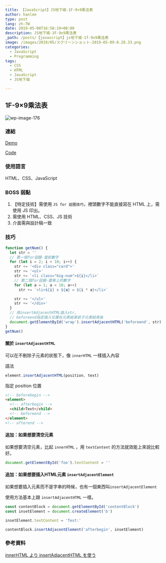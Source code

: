 ```yaml
---
title: 【JavaScript】JS地下城-1F-9×9乘法表
author: hanlee
type: post
lang: zh-TW
date: 2019-05-08T16:58:19+00:00
description: JS地下城-1F-9x9乘法表
_path: /posts/【javascript】js地下城-1f-9x9乘法表
image: /images/2019/05/スクリーンショット-2019-05-09-0.28.33.png
categories:
  - JavaScript
  - Programming
tags:
  - CSS
  - HTML
  - JavaScript
  - JS地下城

---
```

## 1F-9&#215;9乘法表

![wp-image-176](/images/2019/05/スクリーンショット-2019-05-09-0.28.33.png)

### 連結

[Demo](https://hannoeru.github.io/multiplication-chart/)

[Code](https://github.com/hannoeru/multiplication-chart)

### 使用語言

HTML、CSS、JavaScript

### BOSS 弱點

  1. 【特定技術】需使用&nbsp;`JS for 迴圈技巧`，裡頭數字不能直接寫在 HTML 上，需使用&nbsp;JS 印出。
  2. 需使用 HTML、CSS、JS 技術
  3. 介面需與設計稿一致

### 技巧

```js
function getNum() {
  let str = ''
  // 第一個for迴圈-當前數字
  for (let i = 2; i < 10; i++) {
    str += '<div class="card">'
    str += '<ul>'
    str += `<li class="big-num">${i}</li>`
    // 第二個for迴圈-要乘上的數字
    for (let a = 1; a < 10; a++)
      str += `<li>${i} x ${a} = ${i * a}</li>`

    str += '</ul>'
    str += '</div>'
  }
  // 用insertAdjacentHTML插入str，
  // beforeend指定插入位置在元素結束前子元素結束後
  document.getElementById('wrap').insertAdjacentHTML('beforeend', str)
}
getNum()
```

#### 關於 `insertAdjacentHTML`

可以在不刪除子元素的狀態下，像 `innerHTML` 一樣插入內容

語法

```js
element.insertAdjacentHTML(position, text)
```

指定 position 位置

```html
<!-- beforebegin -->
<element>
  <!-- afterbegin -->
  <child>Text</child>
  <!-- beforeend -->
</element>
<!-- afterend -->
```

#### 追加：如果想要清空元素

如果想要清空元素，比起 `innerHTML` ，用&nbsp;`textContent`&nbsp;的方法就效能上來說比較好。

```js
document.getElementById('foo').textContent = ''
```

#### 追加：如果想要插入HTML元素 `insertAdjacentElement`

如果想要插入元素而不是字串的時候，也有一個東西叫`insertAdjacentElement`

使用方法基本上跟 `insertAdjacentHTML` 一樣。

```js
const contentBlock = document.getElementById('contentBlock')
const insetElement = document.createElement('b')

insetElement.textContent = 'Test:'

contentBlock.insertAdjacentElement('afterbegin', insetElement)
```

### 參考資料

[innerHTML より insertAdjacentHTML を使う](https://qiita.com/amamamaou/items/624c22adec32515e863b)
